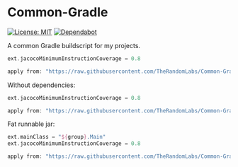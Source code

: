 # Common-Gradle

[![License: MIT](https://img.shields.io/badge/License-MIT-green.svg)](https://opensource.org/licenses/MIT)
[![Dependabot](https://badgen.net/dependabot/TheRandomLabs/Common-Gradle/?icon=dependabot)](https://dependabot.com/)

A common Gradle buildscript for my projects.

```groovy
ext.jacocoMinimumInstructionCoverage = 0.8

apply from: "https://raw.githubusercontent.com/TheRandomLabs/Common-Gradle/master/build.gradle"
```

Without dependencies:

```groovy
ext.jacocoMinimumInstructionCoverage = 0.8

apply from: "https://raw.githubusercontent.com/TheRandomLabs/Common-Gradle/master/no-dependencies/build.gradle"
```

Fat runnable jar:

```groovy
ext.mainClass = "${group}.Main"
ext.jacocoMinimumInstructionCoverage = 0.8

apply from: "https://raw.githubusercontent.com/TheRandomLabs/Common-Gradle/master/runnable/build.gradle"
```
